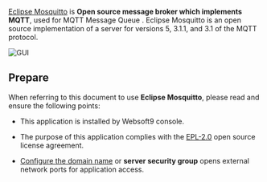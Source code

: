 [Eclipse Mosquitto](https://mosquitto.org/) is **Open source message broker which implements MQTT**, used for MQTT Message Queue . Eclipse Mosquitto is an open source implementation of a server for versions 5, 3.1.1, and 3.1 of the MQTT protocol.


![GUI](https://libs.websoft9.com/Websoft9/DocsPicture/zh/mosquitto/mosquitto-gui-websoft9.png)


## Prepare

When referring to this document to use **Eclipse Mosquitto**, please read and ensure the following points:

- This application is installed by Websoft9 console.

- The purpose of this application complies with the [EPL-2.0](https://opensource.org/licenses/EPL-2.0) open source license agreement.

- [Configure the domain name](./domain-set) or **server security group** opens external network ports for application access.